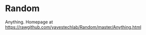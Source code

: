 Random
======

Anything. Homepage at https://rawgithub.com/yayestechlab/Random/master/Anything.html

